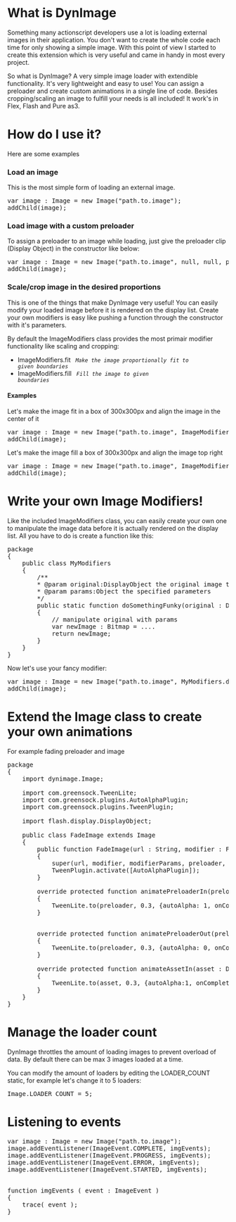 # What is DynImage

Something many actionscript developers use a lot is loading external images in their application. You don't want to create the whole code each time for only showing a simple image.
With this point of view I started to create this extension which is very useful and came in handy in most every project.

So what is DynImage? A very simple image loader with extendible functionality. It's very lightweight and easy to use!
You can assign a preloader and create custom animations in a single line of code. Besides cropping/scaling an image to fulfill your needs is all included! It work's in Flex, Flash and Pure as3.

# How do I use it?

Here are some examples

### Load an image

This is the most simple form of loading an external image.

<pre>
var image : Image = new Image("path.to.image");
addChild(image);
</pre>
 

### Load image with a custom preloader

To assign a preloader to an image while loading, just give the preloader clip (Display Object) in the constructor like below:

<pre>
var image : Image = new Image("path.to.image", null, null, preloaderClip);
addChild(image);
</pre>


### Scale/crop image in the desired proportions

This is one of the things that make DynImage very useful! You can easily modify your loaded image before it is rendered on the display list.
Create your own modifiers is easy like pushing a function through the constructor with it's parameters. 

By default the ImageModifiers class provides the most primair modifier functionality like scaling and cropping:

* ImageModifiers.fit		 <code> *Make the image proportionally fit to given boundaries* </code>
* ImageModifiers.fill		 <code> *Fill the image to given boundaries* </code>


#### Examples

Let's make the image fit in a box of 300x300px and align the image in the center of it

<pre>
var image : Image = new Image("path.to.image", ImageModifiers.fit, {width:300, height:300, align:ImageAlign.CENTER});
addChild(image);
</pre>

Let's make the image fill a box of 300x300px and align the image top right

<pre>
var image : Image = new Image("path.to.image", ImageModifiers.fill, {width:300, height:300, align:ImageAlign.TR});
addChild(image);
</pre>


# Write your own Image Modifiers!

Like the included ImageModifiers class, you can easily create your own one to manipulate the image data before it is actually rendered on the display list.
All you have to do is create a function like this:

<pre>
package 
{
	public class MyModifiers
	{
		/**
		* @param original:DisplayObject the original image to modify
		* @param params:Object the specified parameters
		*/
		public static function doSomethingFunky(original : DisplayObject, params : Object) : Bitmap
		{
			// manipulate original with params
			var newImage : Bitmap = ....
			return newImage;
		}
	}
}
</pre>

Now let's use your fancy modifier:

<pre>
var image : Image = new Image("path.to.image", MyModifiers.doSomethingFunky, {var1:"this var can be used in your function", radius:300});
addChild(image);
</pre>

# Extend the Image class to create your own animations

For example fading preloader and image


<pre>
package  
{
	import dynimage.Image;

	import com.greensock.TweenLite;
	import com.greensock.plugins.AutoAlphaPlugin;
	import com.greensock.plugins.TweenPlugin;

	import flash.display.DisplayObject;

	public class FadeImage extends Image 
	{
		public function FadeImage(url : String, modifier : Function = null, modifierParams : Object = null, preloader : DisplayObject = null, autoStart : Boolean = true)
		{
			super(url, modifier, modifierParams, preloader, autoStart);
			TweenPlugin.activate([AutoAlphaPlugin]);
		}

		override protected function animatePreloaderIn(preloader : DisplayObject, onComplete : Function) : void 
		{
			TweenLite.to(preloader, 0.3, {autoAlpha: 1, onComplete: onComplete});
		}


		override protected function animatePreloaderOut(preloader : DisplayObject, onComplete : Function) : void 
		{
			TweenLite.to(preloader, 0.3, {autoAlpha: 0, onComplete: onComplete});
		}

		override protected function animateAssetIn(asset : DisplayObject, onComplete : Function) : void 
		{
			TweenLite.to(asset, 0.3, {autoAlpha:1, onComplete: onComplete});
		}
	}
}
</pre>


# Manage the loader count

DynImage throttles the amount of loading images to prevent overload of data. By default there can be max 3 images loaded at a time. 

You can modify the amount of loaders by editing the LOADER_COUNT static, for example let's change it to 5 loaders:

<pre>
Image.LOADER_COUNT = 5;
</pre>


# Listening to events

<pre>
var image : Image = new Image("path.to.image");
image.addEventListener(ImageEvent.COMPLETE, imgEvents);
image.addEventListener(ImageEvent.PROGRESS, imgEvents);
image.addEventListener(ImageEvent.ERROR, imgEvents);
image.addEventListener(ImageEvent.STARTED, imgEvents);


function imgEvents ( event : ImageEvent )
{
	trace( event );
}
</pre>